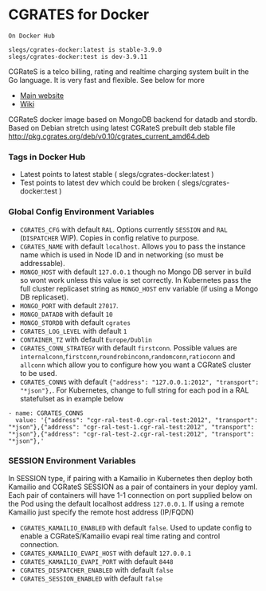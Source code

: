 # CGRATES for Docker

```
On Docker Hub

slegs/cgrates-docker:latest is stable-3.9.0
slegs/cgrates-docker:test is dev-3.9.11

```

CGRateS is a telco billing, rating and realtime charging system built in the Go language. It is very fast and flexible. See below for more

* [Main website](http://www.cgrates.org/)
* [Wiki](https://cgrates.readthedocs.io/en/latest/)

CGRateS docker image based on MongoDB backend for datadb and stordb. Based on Debian stretch using latest CGRateS prebuilt deb stable file http://pkg.cgrates.org/deb/v0.10/cgrates_current_amd64.deb

### Tags in Docker Hub

* Latest points to latest stable ( slegs/cgrates-docker:latest )
* Test points to latest dev which could be broken ( slegs/cgrates-docker:test )

### Global Config Environment Variables

* `CGRATES_CFG` with default `RAL`. Options currently `SESSION` and `RAL` (`DISPATCHER` WIP). Copies in config relative to purpose.
* `CGRATES_NAME` with default `localhost`. Allows you to pass the instance name which is used in Node ID and in networking (so must be addressable).
* `MONGO_HOST` with default `127.0.0.1` though no Mongo DB server in build so wont work unless this value is set correctly. In Kubernetes pass the full cluster replicaset string as `MONGO_HOST` env variable (if using a Mongo DB replicaset).
* `MONGO_PORT` with default `27017`.
* `MONGO_DATADB` with default `10`
* `MONGO_STORDB` with default `cgrates`
* `CGRATES_LOG_LEVEL` with default `1`
* `CONTAINER_TZ` with default `Europe/Dublin`
* `CGRATES_CONN_STRATEGY` with default `firstconn`. Possible values are `internalconn`,`firstconn`,`roundrobinconn`,`randomconn`,`ratioconn` and `allconn` which allow you to configure how you want a CGRateS cluster to be used.
* `CGRATES_CONNS` with default `{"address": "127.0.0.1:2012", "transport": "*json"},`. For Kubernetes, change to full string for each pod in a RAL statefulset as in example below

```
- name: CGRATES_CONNS					
  value: '{"address": "cgr-ral-test-0.cgr-ral-test:2012", "transport": "*json"},{"address": "cgr-ral-test-1.cgr-ral-test:2012", "transport": "*json"},{"address": "cgr-ral-test-2.cgr-ral-test:2012", "transport": "*json"},'

```

### SESSION Environment Variables

In SESSION type, if pairing with a Kamailio in Kubernetes then deploy both Kamailio and CGRateS SESSION as a pair of containers in your deploy yaml. Each pair of containers will have 1-1 connection on port supplied below on the Pod using the default localhost address `127.0.0.1`. If using a remote Kamailio just specify the remote host address (IP/FQDN)

* `CGRATES_KAMAILIO_ENABLED` with default `false`. Used to update config to enable a CGRateS/Kamailio evapi real time rating and control connection.
* `CGRATES_KAMAILIO_EVAPI_HOST` with default `127.0.0.1`
* `CGRATES_KAMAILIO_EVAPI_PORT` with default `8448`
* `CGRATES_DISPATCHER_ENABLED` with default `false`
* `CGRATES_SESSION_ENABLED` with default `false`
